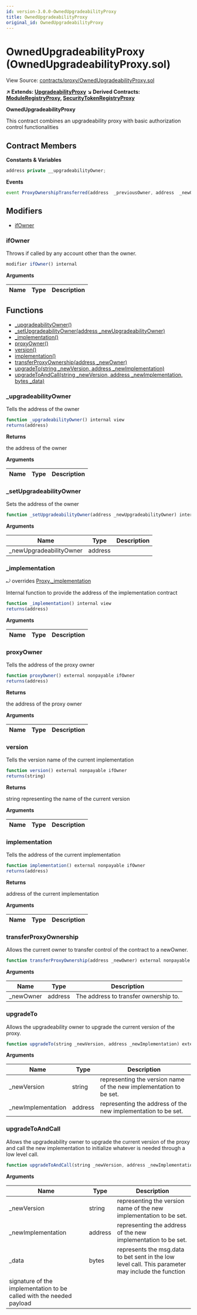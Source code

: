 ```yaml
---
id: version-3.0.0-OwnedUpgradeabilityProxy
title: OwnedUpgradeabilityProxy
original_id: OwnedUpgradeabilityProxy
---
```


# OwnedUpgradeabilityProxy (OwnedUpgradeabilityProxy.sol)

View Source: [contracts/proxy/OwnedUpgradeabilityProxy.sol](../../contracts/proxy/OwnedUpgradeabilityProxy.sol)

**↗ Extends: [UpgradeabilityProxy](UpgradeabilityProxy.md)**
**↘ Derived Contracts: [ModuleRegistryProxy](ModuleRegistryProxy.md), [SecurityTokenRegistryProxy](SecurityTokenRegistryProxy.md)**

**OwnedUpgradeabilityProxy**

This contract combines an upgradeability proxy with basic authorization control functionalities

## Contract Members
**Constants & Variables**

```js
address private __upgradeabilityOwner;

```

**Events**

```js
event ProxyOwnershipTransferred(address  _previousOwner, address  _newOwner);
```

## Modifiers

- [ifOwner](#ifowner)

### ifOwner

Throws if called by any account other than the owner.

```js
modifier ifOwner() internal
```

**Arguments**

| Name        | Type           | Description  |
| ------------- |------------- | -----|

## Functions

- [_upgradeabilityOwner()](#_upgradeabilityowner)
- [_setUpgradeabilityOwner(address _newUpgradeabilityOwner)](#_setupgradeabilityowner)
- [_implementation()](#_implementation)
- [proxyOwner()](#proxyowner)
- [version()](#version)
- [implementation()](#implementation)
- [transferProxyOwnership(address _newOwner)](#transferproxyownership)
- [upgradeTo(string _newVersion, address _newImplementation)](#upgradeto)
- [upgradeToAndCall(string _newVersion, address _newImplementation, bytes _data)](#upgradetoandcall)

### _upgradeabilityOwner

Tells the address of the owner

```js
function _upgradeabilityOwner() internal view
returns(address)
```

**Returns**

the address of the owner

**Arguments**

| Name        | Type           | Description  |
| ------------- |------------- | -----|

### _setUpgradeabilityOwner

Sets the address of the owner

```js
function _setUpgradeabilityOwner(address _newUpgradeabilityOwner) internal nonpayable
```

**Arguments**

| Name        | Type           | Description  |
| ------------- |------------- | -----|
| _newUpgradeabilityOwner | address |  | 

### _implementation

⤾ overrides [Proxy._implementation](Proxy.md#_implementation)

Internal function to provide the address of the implementation contract

```js
function _implementation() internal view
returns(address)
```

**Arguments**

| Name        | Type           | Description  |
| ------------- |------------- | -----|

### proxyOwner

Tells the address of the proxy owner

```js
function proxyOwner() external nonpayable ifOwner 
returns(address)
```

**Returns**

the address of the proxy owner

**Arguments**

| Name        | Type           | Description  |
| ------------- |------------- | -----|

### version

Tells the version name of the current implementation

```js
function version() external nonpayable ifOwner 
returns(string)
```

**Returns**

string representing the name of the current version

**Arguments**

| Name        | Type           | Description  |
| ------------- |------------- | -----|

### implementation

Tells the address of the current implementation

```js
function implementation() external nonpayable ifOwner 
returns(address)
```

**Returns**

address of the current implementation

**Arguments**

| Name        | Type           | Description  |
| ------------- |------------- | -----|

### transferProxyOwnership

Allows the current owner to transfer control of the contract to a newOwner.

```js
function transferProxyOwnership(address _newOwner) external nonpayable ifOwner 
```

**Arguments**

| Name        | Type           | Description  |
| ------------- |------------- | -----|
| _newOwner | address | The address to transfer ownership to. | 

### upgradeTo

Allows the upgradeability owner to upgrade the current version of the proxy.

```js
function upgradeTo(string _newVersion, address _newImplementation) external nonpayable ifOwner 
```

**Arguments**

| Name        | Type           | Description  |
| ------------- |------------- | -----|
| _newVersion | string | representing the version name of the new implementation to be set. | 
| _newImplementation | address | representing the address of the new implementation to be set. | 

### upgradeToAndCall

Allows the upgradeability owner to upgrade the current version of the proxy and call the new implementation
to initialize whatever is needed through a low level call.

```js
function upgradeToAndCall(string _newVersion, address _newImplementation, bytes _data) external payable ifOwner 
```

**Arguments**

| Name        | Type           | Description  |
| ------------- |------------- | -----|
| _newVersion | string | representing the version name of the new implementation to be set. | 
| _newImplementation | address | representing the address of the new implementation to be set. | 
| _data | bytes | represents the msg.data to bet sent in the low level call. This parameter may include the function
signature of the implementation to be called with the needed payload | 

